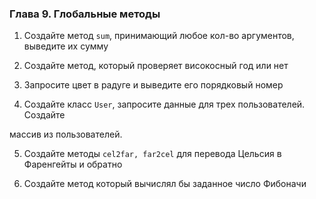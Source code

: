 ### Глава 9. Глобальные методы

1. Создайте метод ```sum```, принимающий любое кол-во аргументов, выведите их сумму

2. Создайте метод, который проверяет високосный год или нет

3. Запросите цвет в радуге и выведите его порядковый номер

4. Создайте класс ```User```, запросите данные для трех пользователей. Создайте

массив из пользователей.

5. Создайте методы ```cel2far, far2cel``` для перевода Цельсия в Фаренгейты и обратно

6. Создайте метод который вычислял бы заданное число Фибоначи
